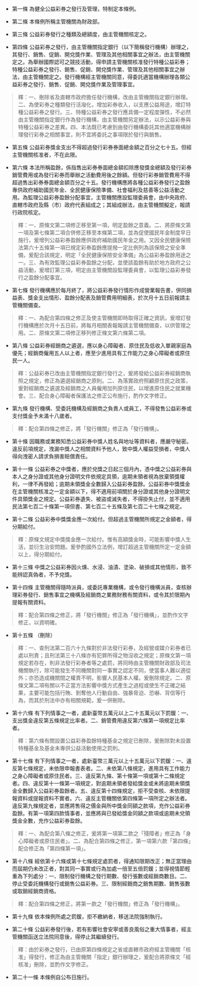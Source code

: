 * 第一條 為健全公益彩券之發行及管理，特制定本條例。

* 第二條 本條例所稱主管機關為財政部。

* 第三條 公益彩券發行之種類及總額度，由主管機關核定之。

* 第四條 公益彩券之發行，由主管機關指定銀行（以下簡稱發行機構）辦理之，其發行、銷售、促銷、開兌獎作業、管理及其他相關事宜之辦法，由主管機關定之。為舉辦國際認可之競技活動，得申請主管機關核准發行特種公益彩券；特種公益彩券之發行、銷售、促銷、開兌獎作業、管理及其他相關事宜之辦法，由主管機關定之。發行機構經主管機關同意，得委託適當機構辦理各類公益彩券之發行、銷售、促銷、開兌獎作業及管理事宜。

> 釋：一、刪除省及直轄市政府擔任發行機構，改由主管機關指定銀行辦理。二、為使彩券之種類發行活潑化，增加彩券收入，以支應公益用途，增訂特種公益彩券之發行。三、特種公益彩券之發行應具備一定程度彈性，不必然由主管機關指定銀行作為發行機構，由主管機關另定辦法，以示公益彩券與特種公益彩券之差異。四、本法既已考慮到由發行機構委託其他適當機構辦理發行彩券之相關事宜，則不宜將委託之事項限於發行與銷售。

* 第五條 公益彩券獎金支出不得超過發行彩券券面總金額之百分之七十五。但經主管機關核准者，不在此限。

* 第六條 本法所稱盈餘，係指售出彩券券面總金額扣除應發獎金總額及發行彩券銷管費用或為發行彩券而舉辦之活動費用後之餘額。但發行彩券銷管費用不得超過售出彩券券面總金額百分之十五。發行機構應將各種公益彩券發行之盈餘專供政府補助國民年金、全民健康保險準備、社會福利及慈善等公益活動之用。為監理公益彩券盈餘分配事宜，主管機關應設監理委員會，由中央政府、直轄市政府及縣（市）政府代表組成之；其組成辦法，由主管機關擬定，報請行政院核定。

> 釋：一、原條文第二項修正移至第一項，明定盈餘之意義。二、將原條文第一項及第七條第二項合併修正移至本條第二項，並為促使國民年金制度早日施行，爰增列公益彩券盈餘應供政府補助國民年金之用。又因全民健康保險法第六十五條第一項已規定彩券盈餘應提撥一定比例列為該保險之安全準備，爰配合該規定，明定「全民健康保險安全準備」為公益彩券盈餘用途之一。三、為有效監理公益彩券盈餘之分配，並使該盈餘有助於地方政府之公益活動，爰增訂第三項，明定由主管機關設監理委員會，以監理公益彩券發行之盈餘分配事宜。

* 第七條 發行機構應於每月終了，將公益彩券發行情形作成營業報告書，併同損益表、獎金支出情形、盈餘分配表及銷管費用明細表，於次月十五日前報請主管機關備查。

> 釋：一、為配合第四條之修正及使主管機關即時取得正確之資訊，爰增訂發行機構應於次月十五日前，將每月相關表報報請主管機關備查，以供管理之用。二、原條文第二項修正移列修正條文第六條第二項。

* 第八條 公益彩券經銷商之遴選，應以身心障礙者、原住民及低收入單親家庭為優先；經銷商僱用五人以上者，應至少進用具有工作能力之身心障礙者或原住民一人。

> 釋：公益彩券已改由主管機關指定銀行發行之，爰將發給公益彩券經銷商執照之規定，修正為遴選經銷商之原則。二、為落實政府照顧原住民之政策，爰對經銷商之遴選及經銷商之人員僱用加列原住民，以增進原住民之就業機會。三、配合身心障礙者保護法之修正公布施行，酌作文字修正。

* 第九條 發行機構、受委託機構及經銷商之負責人或員工，不得發售公益彩券或支付獎金予未滿十八歲者。

> 釋：配合第四條之修正，將「發行機關」修正為「發行機構」。

* 第十條 因職務或業務知悉公益彩券中獎人姓名與地址等資料者，應嚴守秘密。違反前項規定，洩漏中獎人之相關資料予他人，致中獎人權益受損者，中獎人得向洩密人請求負損害賠償責任。

* 第十一條 公益彩券之中獎者，應於兌獎之日起三個月內，憑中獎之公益彩券與本人之身分證或其他身分證明文件依規定具領，逾期未領者視為放棄領獎權利，一律不再發給；逾期未領獎金全數歸入公益彩券盈餘。公益彩券中獎獎金在主管機關核准之一定金額以下，得不適用前項關於身分證或其他身分證明文件具領獎金之規定。公益彩券遺失、被盜或滅失者，不得掛失止付，並不適用民法第七百二十條第一項但書、第七百二十五條及第七百二十七條之規定。

* 第十二條 公益彩券中獎獎金應一次給付。但超過主管機關所規定之金額者，得分期給付。

> 釋：原條文規定中獎獎金應一次給付。惟有高額獎金時，可能影響中獎人生活，並衍生治安問題。爰參酌國外立法例，增訂超過主管機關所定一定金額以上，得分期給付。

* 第十三條 中獎之公益彩券因火燻、水浸、油漬、塗染、破損或其他情形，致不能辨認真偽者，不予兌獎。

* 第十四條 主管機關得隨時派員，或委託專業機構，或令發行機構派員，查核辦理彩券發行、銷售事宜之機構及經銷商之業務財務有關資料，或令其於限期內提報有關資料。

> 釋：配合第四條之修正，將「發行機關」修正為「發行機構」，並酌作文字修正，以資明確。

* 第十五條 （刪除）

> 釋：一、查刑法第二百六十九條對於非法發行彩券，及經營或媒介彩券者已處以刑責；且刑法第三十八條亦有犯罪所得之物沒收之規定；原條文第一項規定若存在，則非法發行彩券者等之處罰，將同時由主管機關財政部及司法機關執行，除可能發生不同機關對同一事實之認定不同，使當事人難以適從外；亦恐造成機關間之權責不明，影響人民基本人權。爰刪除規定。二、原條文第二項有關以不正當方法影響中獎方式產生之過程或使生不正確之結果，主要可能包括行賄、剝奪他人行動自由、強暴脅迫、恐嚇、背信等行為，而其於刑法中亦有相關規範，爰一併刪除。

* 第十六條 有下列情事之一者，處新臺幣五萬元以上二十五萬元以下罰鍰：一、支出獎金違反第五條規定比率者。二、銷管費用違反第六條第一項規定比率者。

> 釋：第六條有關設置公益彩券盈餘特種基金之規定已刪除，爰刪除對未設置特種基金及基金未專供公益活動使用之罰則。

* 第十七條 有下列情事之一者，處新臺幣三萬元以上十五萬元以下罰鍰：一、違反第七條規定，未依限申報書表者。二、未依第八條規定，進用具有工作能力之身心障礙者或原住民者。三、違反第九條、第十條第一項或第十二條規定者。四、違反第十一條第一項規定，對逾期未領者發給獎金或未將逾期未領獎金全數歸入公益彩券盈餘者。五、違反第十四條規定，拒不受查核、未依限提報資料或提報資料不實者。六、違反主管機關依第四條第一項所定之辦法者。違反第九條規定者，並應將售得之價金與所中獎金同額之款項，充作公益彩券盈餘。有第一項第四款情事者，並應將與已發給獎金同額之款項或逾期未兌領獎金全數，充作公益彩券盈餘。

> 釋：一、為配合第八條之修正，爰將第一項第二款之「殘障者」修正為「身心障礙者或原住民者」。二、為配合第四條之修正，第一項第六款「第四條」配合修正為「第四條第一項」。

* 第十八條 經依第十六條或第十七條規定處罰者，得通知限期改正；無正當理由而屆期仍未改正者，對其同一事實或行為加處一倍至五倍罰鍰；並得視情節輕重為下列處分：一、限制發行機構之發行期數、發行張數或經銷商數目。二、停止受委託機構發行或銷售公益彩券。三、限制經銷商之銷售期數、銷售張數或取銷經銷商資格。

> 釋：配合第四條之修正，將第一款之「發行機關」修正為「發行機構」。

* 第十九條 依本條例所處之罰鍰，拒不繳納者，移送法院強制執行。

* 第二十條 公益彩券發行後，若有影響社會安寧或善良風俗之重大情事者，經主管機關函送立法院同意後，得停止其繼續發行。

> 釋：由於彩券之發行，已由原第四條規定之省或直轄市政府經主管機關「核准」得發行，修正為由主管機關「指定」銀行辦理之，爰配合將原條文「經核准」刪除，並酌作文字修正。

* 第二十一條 本條例自公布日施行。

